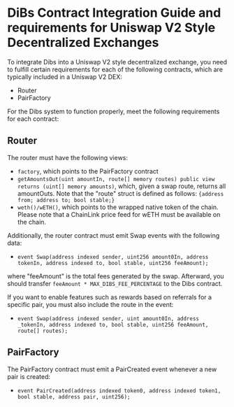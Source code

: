 # DiBs Contract Integration Guide and requirements for Uniswap V2 Style Decentralized Exchanges

To integrate Dibs into a Uniswap V2 style decentralized exchange, you need to fulfill certain requirements for each of the following contracts, which are typically included in a Uniswap V2 DEX:

- Router
- PairFactory

For the Dibs system to function properly, meet the following requirements for each contract:

## Router

The router must have the following views:

- `factory`, which points to the PairFactory contract
- `getAmountsOut(uint amountIn, route[] memory routes) public view returns (uint[] memory amounts)`, which, given a swap route, returns all amountOuts. Note that the "route" struct is defined as follows: `{address from; address to; bool stable;}`
- `weth()/wETH()`, which points to the wrapped native token of the chain. Please note that a ChainLink price feed for wETH must be available on the chain.

Additionally, the router contract must emit Swap events with the following data:

- `event Swap(address indexed sender, uint256 amount0In, address tokenIn, address indexed to, bool stable, uint256 feeAmount);`

where "feeAmount" is the total fees generated by the swap. Afterward, you should transfer `feeAmount * MAX_DIBS_FEE_PERCENTAGE` to the Dibs contract.

If you want to enable features such as rewards based on referrals for a specific pair, you must also include the route in the event:

- `event Swap(address indexed sender, uint amount0In, address _tokenIn, address indexed to, bool stable, uint256 feeAmount, route[] routes);`

## PairFactory

The PairFactory contract must emit a PairCreated event whenever a new pair is created:

- `event PairCreated(address indexed token0, address indexed token1, bool stable, address pair, uint256);`
